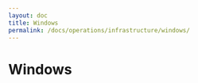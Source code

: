 ```yaml
---
layout: doc
title: Windows
permalink: /docs/operations/infrastructure/windows/
---
```


Windows
=======